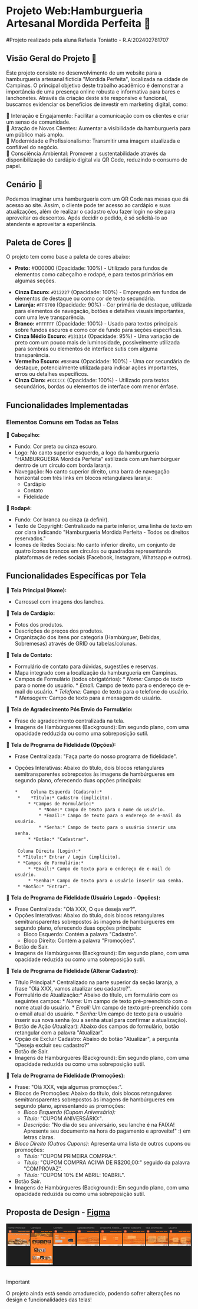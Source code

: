 # Projeto Web:Hamburgueria Artesanal Mordida Perfeita 🍔
#Projeto realizado pela aluna Rafaela Toniatto  - R.A:202402781707

## Visão Geral do Projeto 🎯

Este projeto consiste no desenvolvimento de um website para a hamburgueria artesanal fictícia "Mordida Perfeita", localizada na cidade de Campinas. O principal objetivo deste trabalho acadêmico é demonstrar a importância de uma presença online robusta e informativa para bares e lanchonetes. 
Através da criação deste site responsivo e funcional, buscamos evidenciar os benefícios de investir em marketing digital, como:

📌  Interação e Engajamento: Facilitar a comunicação com os clientes e criar um senso de comunidade.  
📌  Atração de Novos Clientes: Aumentar a visibilidade da hamburgueria para um público mais amplo.  
📌  Modernidade e Profissionalismo: Transmitir uma imagem atualizada e confiável do negócio.  
📌  Consciência Ambiental: Promover a sustentabilidade através da disponibilização do cardápio digital via QR Code, reduzindo o consumo de papel.

## Cenário 💭
Podemos imaginar uma hamburgueria com um QR Code nas mesas que dá acesso ao site. Assim, o cliente pode ter acesso ao cardápio e suas atualizações, além de realizar o cadastro e/ou fazer login no site para aproveitar os descontos. Após decidir o pedido, é só solicitá-lo ao atendente e aproveitar a experiência.

##   Paleta de Cores 🎨
 O projeto tem como base a paleta de cores abaixo:


- **Preto:** #000000 (Opacidade: 100%) - Utilizado para fundos de elementos como cabeçalho e rodapé, e para textos primários em algumas seções.
* **Cinza Escuro:** `#212227` (Opacidade: 100%) - Empregado em fundos de elementos de destaque ou como cor de texto secundária.
* **Laranja:** `#FF6700` (Opacidade: 90%) - Cor primária de destaque, utilizada para elementos de navegação, botões e detalhes visuais importantes, com uma leve transparência.
* **Branco:** `#FFFFFF` (Opacidade: 100%) - Usado para textos principais sobre fundos escuros e como cor de fundo para seções específicas.
* **Cinza Médio Escuro:** `#131314` (Opacidade: 95%) - Uma variação de preto com um pouco mais de luminosidade, possivelmente utilizada para sombras ou elementos de interface sutis com alguma transparência.
* **Vermelho Escuro:** `#880404` (Opacidade: 100%) - Uma cor secundária de destaque, potencialmente utilizada para indicar ações importantes, erros ou detalhes específicos.
* **Cinza Claro:** `#CCCCCC` (Opacidade: 100%) - Utilizado para textos secundários, bordas ou elementos de interface com menor ênfase.

## Funcionalidades Implementadas
### Elementos Comuns em Todas as Telas

📌 **Cabeçalho:**
- Fundo: Cor preta ou cinza escuro.
- Logo: No canto superior esquerdo, a logo da hamburgueria "HAMBURGUERIA Mordida Perfeita" estilizada com um hambúrguer dentro de um círculo com borda laranja.
 - Navegação: No canto superior direito, uma barra de navegação horizontal com três links em blocos retangulares laranja:
    * Cardápio
    * Contato
    * Fidelidade

📌 **Rodapé:**

- Fundo: Cor branca ou cinza (a definir).
- Texto de Copyright: Centralizado na parte inferior, uma linha de texto em cor clara indicando "Hamburgueria Mordida Perfeita - Todos os direitos reservados."
 - Ícones de Redes Sociais: No canto inferior direito, um conjunto de quatro ícones brancos em círculos ou quadrados representando plataformas de redes sociais (Facebook, Instagram, Whatsapp e outros).

 ## Funcionalidades Específicas por Tela

 📌  **Tela Principal (Home):**
- Carrossel com imagens dos lanches.

 📌  **Tela de Cardápio:**
- Fotos dos produtos.
- Descrições de preços dos produtos.
- Organização dos itens por categoria (Hambúrguer, Bebidas, Sobremesas) através de GRID ou tabelas/colunas.

 📌  **Tela de Contato:**
- Formulário de contato para dúvidas, sugestões e reservas.
-  Mapa integrado com a localização da hamburgueria em Campinas.
- Campos de Formulário (todos obrigatórios):
        * *Nome:* Campo de texto para o nome do usuário.
        * *Email:* Campo de texto para o endereço de e-mail do usuário.
        * *Telefone:* Campo de texto para o telefone do usuário.
        * *Mensagem:* Campo de texto para a mensagem do usuário.

📌  **Tela de Agradecimento Pós Envio do Formulário:**
- Frase de agradecimento centralizada na tela.
- Imagens de Hambúrgueres (Background): Em segundo plano, com uma opacidade redduzida ou como uma sobreposição sutil.

 📌  **Tela de Programa de Fidelidade (Opções):**
-  Frase Centralizada: "Faça parte do nosso programa de fidelidade".
-  Opções Interativas: Abaixo do título, dois blocos retangulares semitransparentes sobrepostos às imagens de hambúrgueres em segundo plano, oferecendo duas opções principais:
   
       *     Coluna Esquerda (Cadasro):*
        *    *Título:* Cadastro (implícito).
            * *Campos de Formulário:*
                * *Nome:* Campo de texto para o nome do usuário.
                * *Email:* Campo de texto para o endereço de e-mail do usuário.
                * *Senha:* Campo de texto para o usuário inserir uma senha.
            * *Botão:* "Cadastrar".
    
        Coluna Direita (Login):*
        * *Título:* Entrar / Login (implícito).
        * *Campos de Formulário:*
            * *Email:* Campo de texto para o endereço de e-mail do usuário.
            * *Senha:* Campo de texto para o usuário inserir sua senha.
        * *Botão:* "Entrar".

📌  **Tela de Programa de Fidelidade (Usuário Logado - Opções):**
- Frase Centralizada: "Olá XXX, O que deseja ver?".
- Opções Interativas: Abaixo do título, dois blocos retangulares semitransparentes sobrepostos às imagens de hambúrgueres em segundo plano, oferecendo duas opções principais:
     * Bloco Esquerdo: Contém a palavra "Cadastro".
     * Bloco Direito: Contém a palavra "Promoções".
- Botão de Sair.
- Imagens de Hambúrgueres (Background): Em segundo plano, com uma opacidade reduzida ou como uma sobreposição sutil.

📌  **Tela de Programa de Fidelidade (Alterar Cadastro):**
- Título Principal:* Centralizado na parte superior da seção laranja, a frase "Olá XXX, vamos atualizar seu cadastro?".
- Formulário de Atualização:* Abaixo do título, um formulário com os seguintes campos:
        * *Nome:* Um campo de texto pré-preenchido com o nome atual do usuário.
        * *Email:* Um campo de texto pré-preenchido com o email atual do usuário.
        * *Senha:* Um campo de texto para o usuário inserir sua nova senha (ou a senha atual para confirmar a atualização).
- Botão de Ação (Atualizar): Abaixo dos campos do formulário, botão retangular com a palavra "Atualizar".
- Opção de Excluir Cadastro: Abaixo do botão "Atualizar", a pergunta "Deseja excluir seu cadastro?"
- Botão de Sair.
- Imagens de Hambúrgueres (Background): Em segundo plano, com uma opacidade reduzida ou como uma sobreposição sutil.

📌  **Tela de Programa de Fidelidade (Promoções):**
- Frase: "Olá XXX, veja algumas promoções:".
- Blocos de Promoções: Abaixo do título, dois blocos retangulares semitransparentes sobrepostos às imagens de hambúrgueres em segundo plano, apresentando as promoções:
    * *Bloco Esquerdo (Cupom Aniversário):*
    * *Título:* "CUPOM ANIVERSÁRIO:".
    * *Descrição:* "No dia do seu aniversário, seu lanche é na FAIXA! Apresente seu documento na hora do pagamento e aproveite!" :) em letras claras.
- *Bloco Direito (Outros Cupons):* Apresenta uma lista de outros cupons ou promoções:
    * *Título:* "CUPOM PRIMEIRA COMPRA:".
    * *Título:* "CUPOM COMPRA ACIMA DE R$200,00:" seguido da palavra "COMPROVAZ”.
    * *Título:* "CUPOM 10% EM ABRIL: 10ABRIL".
- Botão Sair.
- Imagens de Hambúrgueres (Background): Em segundo plano, com uma opacidade reduzida ou como uma sobreposição sutil.

## Proposta de Design - [Figma](https://www.figma.com/proto/OTzb9PPUapjwhWF3Ev2H1J/Projeto-Web---Hamburgueria?node-id=1-721&starting-point-node-id=1%3A721&t=VgpMOJC1PZXyoI9Q-1) 
   <div align="center">
      <img src="/design/design_telas.png" alt="Telas no geral">  
   </div>
   <br>
   
> [!IMPORTANT]
> O projeto ainda está sendo amadurecido, podendo sofrer alterações no design e funcionalidades das telas!
  

